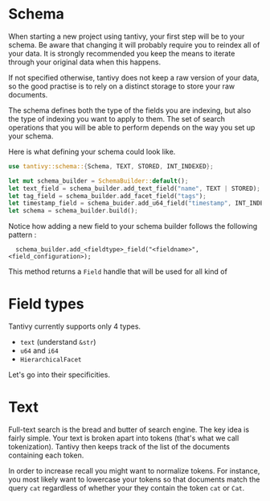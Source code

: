 # Schema

When starting a new project using tantivy, your first step will be to your schema. Be aware that changing it will probably require you to reindex all of your data.
It is strongly recommended you keep the means to iterate through your original data when this happens.

If not specified otherwise, tantivy does not keep a raw version of your data,
so the good practise is to rely on a distinct storage to store your
raw documents.

The schema defines both the type of the fields you are indexing, but also the type of indexing you want to apply to them. The set of search operations that you will be able to perform depends on the way you set up your schema.

Here is what defining your schema could look like.

```Rust
use tantivy::schema::{Schema, TEXT, STORED, INT_INDEXED};

let mut schema_builder = SchemaBuilder::default();
let text_field = schema_builder.add_text_field("name", TEXT | STORED);
let tag_field = schema_builder.add_facet_field("tags");
let timestamp_field = schema_buider.add_u64_field("timestamp", INT_INDEXED)
let schema = schema_builder.build();
```

Notice how adding a new field to your schema builder
follows the following pattern :

```verbatim
  schema_builder.add_<fieldtype>_field("<fieldname>", <field_configuration>);
```

This method returns a `Field` handle that will be used for all kind of 

# Field types

Tantivy currently supports only 4 types.

- `text` (understand `&str`)
- `u64` and `i64`
- `HierarchicalFacet`

Let's go into their specificities.

# Text

Full-text search is the bread and butter of search engine.
The key idea is fairly simple. Your text is broken apart into tokens (that's
what we call tokenization). Tantivy then keeps track of the list of the documents containing each token.

In order to increase recall you might want to normalize tokens. For instance,
you most likely want to lowercase your tokens so that documents match the query `cat` regardless of whether your they contain the token `cat` or `Cat`.
